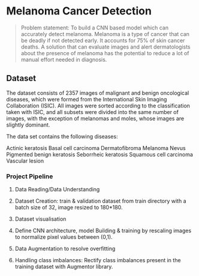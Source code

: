 # Melanoma Cancer Detection
> Problem statement: To build a CNN based model which can accurately detect melanoma. Melanoma is a type of cancer that can be deadly if not detected early. It accounts for 75% of skin cancer deaths. A solution that can evaluate images and alert dermatologists about the presence of melanoma has the potential to reduce a lot of manual effort needed in diagnosis.



## Dataset
The dataset consists of 2357 images of malignant and benign oncological diseases, which were formed from the International Skin Imaging Collaboration (ISIC). All images were sorted according to the classification taken with ISIC, and all subsets were divided into the same number of images, with the exception of melanomas and moles, whose images are slightly dominant.


The data set contains the following diseases:

Actinic keratosis
Basal cell carcinoma
Dermatofibroma
Melanoma
Nevus
Pigmented benign keratosis
Seborrheic keratosis
Squamous cell carcinoma
Vascular lesion


### Project Pipeline
1. Data Reading/Data Understanding 
2. Dataset Creation: train & validation dataset from train directory with a batch size of 32, image resized to 180*180.
3. Dataset visualisation 
4. Define CNN architecture, model Building & training by rescaling images to normalize pixel values between (0,1).

5. Data Augmentation to resolve overfitting 
6. Handling class imbalances: Rectify class imbalances present in the training dataset with Augmentor library.



